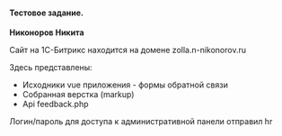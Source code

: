 #### Тестовое задание.
**Никоноров Никита**

Сайт на 1С-Битрикс находится на домене zolla.n-nikonorov.ru

Здесь представлены:
- Исходники vue приложения - формы обратной связи
- Собранная верстка (markup)
- Api feedback.php

Логин/пароль для доступа к административной панели отправил hr
